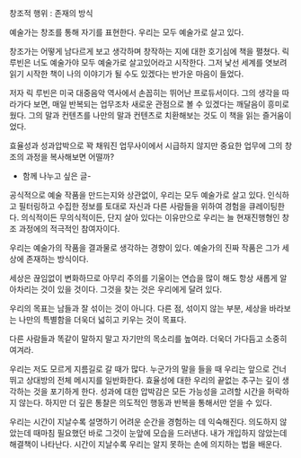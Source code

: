 창조적 행위 : 존재의 방식

예술가는 창조를 통해 자기를 표현한다. 
우리는 모두 예술가로 살고 있다. 

창조가는 어떻게 남다르게 보고 생각하며 창작하는 지에 대한 호기심에 책을 펼쳤다.
릭루빈은 너도 예술가야 모두 예술가로 살고있어라고 시작한다.
그저 낯선 세계를 엿보려 읽기 시작한 책이 나의 이야기가 될 수도 있겠다는 반가운 마음이 들었다. 

저자 릭 루빈은 미국 대중음악 역사에서 손꼽히는 뛰어난 프로듀서이다.
그의 생각을 따라가다 보면, 매일 반복되는 업무조차 새로운 관점으로 볼 수 있겠다는 깨달음이 흥미로웠다.
그의 말과 컨텐츠를  나만의 말과 컨텐츠로 치환해보는 것도 이 책을 읽는 즐거움이었다.

효율성과 성과압박으로 꽉 채워진 업무사이에서
시급하지 않지만 중요한 업무에 그의 창조의 과정을 복사해보면 어떨까?


- 함께 나누고 싶은 글-

공식적으로 예술 작품을 만드는지와 상관없이, 우리는 모두 예술가로 살고 있다. 
인식하고 필터링하고 수집한 정보를 토대로 자신과 다른 사람들을 위하여 경험을 큐레이팅한다. 
의식적이든 무의식적이든, 단지 살아 있다는 이유만으로 우리는 늘 현재진행형인 창조 과정에의 적극적인 참여자이다.

우리는 예술가의 작품을 결과물로 생각하는 경향이 있다.
예술가의 진짜 작품은 그가 세상에 존재하는 방식이다.

세상은 끊임없이 변화하므로 아무리 주의를 기울이는 연습을 많이 해도 항상 새롭게 알아차리는 것이 있을 것이다. 그것을 찾는 것은 우리에게 달려 있다.

우리의 목표는 남들과 잘 섞이는 것이 아니다. 다른 점, 섞이지 않는 부분, 세상을 바라보는 나만의 특별함을 더욱더 넓히고 키우는 것이 목표다.

다른 사람들과 똑같이 말하지 말고 자기만의 목소리를 높여라. 더욱더 가다듬고 소중히 여겨라.

우리는 저도 모르게 지름길로 갈 때가 많다. 누군가의 말을 들을 때 우리는 앞으로 건너뛰고 상대방의 전체 메시지를 일반화한다. 
효율성에 대한 우리의 끝없는 추구는 깊이 생각하는 것을 포기하게 한다. 
성과에 대한 압박감은 모든 가능성을 고려할 시간을 허락하지 않는다. 하지만 더 깊은 통찰은 의도적인 행동과 반복을 통해서만 얻을 수 있다.

우리는 시간이 지날수록 설명하기 어려운 순간을 경험하는 데 익숙해진다. 
의도하지 않았는데 때마침 필요했던 바로 그것이 눈앞에 모습을 드러낸다. 내가 개입하지 않았는데 해결책이 나타난다.
시간이 지날수록 우리는 알지 못하는 손에 의지하는 법을 배운다.

